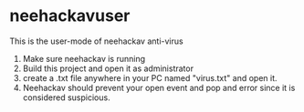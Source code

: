# neehackavuser
This is the user-mode of neehackav anti-virus

1. Make sure neehackav is running
2. Build this project and open it as administrator
3. create a .txt file anywhere in your PC named "virus.txt" and open it.
4. Neehackav should prevent your open event and pop and error since it is considered suspicious. 
